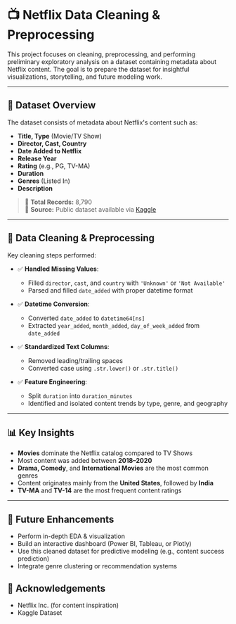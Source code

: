 # 📺 Netflix Data Cleaning & Preprocessing

This project focuses on cleaning, preprocessing, and performing preliminary exploratory analysis on a dataset containing metadata about Netflix content. The goal is to prepare the dataset for insightful visualizations, storytelling, and future modeling work.

---

## 📂 Dataset Overview

The dataset consists of metadata about Netflix's content such as:

- **Title, Type** (Movie/TV Show)
- **Director, Cast, Country**
- **Date Added to Netflix**
- **Release Year**
- **Rating** (e.g., PG, TV-MA)
- **Duration**
- **Genres** (Listed In)
- **Description**

> 📌 **Total Records:** 8,790  
> 📌 **Source:** Public dataset available via [Kaggle](https://www.kaggle.com/shivamb/netflix-shows)

---

## 🧹 Data Cleaning & Preprocessing

Key cleaning steps performed:

- ✅ **Handled Missing Values**:
  - Filled `director`, `cast`, and `country` with `'Unknown'` or `'Not Available'`
  - Parsed and filled `date_added` with proper datetime format

- ✅ **Datetime Conversion**:
  - Converted `date_added` to `datetime64[ns]`
  - Extracted `year_added`, `month_added`, `day_of_week_added` from `date_added`

- ✅ **Standardized Text Columns**:
  - Removed leading/trailing spaces
  - Converted case using `.str.lower()` or `.str.title()`

- ✅ **Feature Engineering**:
  - Split `duration` into `duration_minutes`
  - Identified and isolated content trends by type, genre, and geography

---

## 📊 Key Insights

- **Movies** dominate the Netflix catalog compared to TV Shows
- Most content was added between **2018–2020**
- **Drama, Comedy**, and **International Movies** are the most common genres
- Content originates mainly from the **United States**, followed by **India**
- **TV-MA** and **TV-14** are the most frequent content ratings

---

## 🚀 Future Enhancements

- Perform in-depth EDA & visualization
- Build an interactive dashboard (Power BI, Tableau, or Plotly)
- Use this cleaned dataset for predictive modeling (e.g., content success prediction)
- Integrate genre clustering or recommendation systems

## 🙌 Acknowledgements
- Netflix Inc. (for content inspiration)
- Kaggle Dataset
